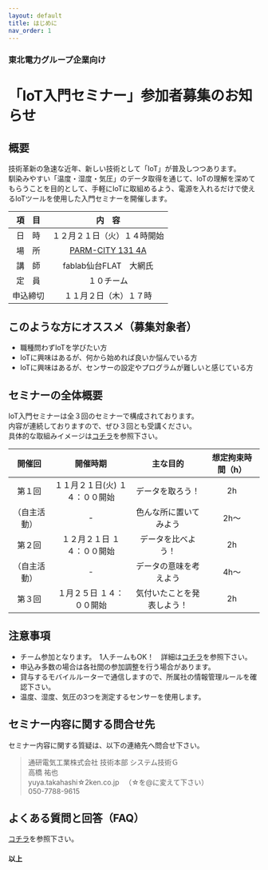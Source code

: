 ```yaml
---
layout: default
title: はじめに
nav_order: 1
---
```


### 東北電力グループ企業向け
# 「IoT入門セミナー」参加者募集のお知らせ

## 概要
技術革新の急速な近年、新しい技術として「IoT」が普及しつつあります。  
馴染みやすい「温度・湿度・気圧」のデータ取得を通じて、IoTの理解を深めてもらうことを目的として、手軽にIoTに取組めるよう、電源を入れるだけで使えるIoTツールを使用した入門セミナーを開催します。

| 項　目 | 内　容 |
| :------------: | :------------: |
| 日　時  | １２月２１日（火）１４時開始 |
| 場　所 | [PARM-CITY 131 4A](https://www.tsuchiya-estate.com/catalog/4g) |
| 講　師 | fablab仙台FLAT　大網氏 |
| 定　員 | １０チーム |
| 申込締切 | １１月２日（木）１７時  |



## このような方にオススメ（募集対象者）
- 職種問わずIoTを学びたい方
- IoTに興味はあるが、何から始めれば良いか悩んでいる方
- IoTに興味はあるが、センサーの設定やプログラムが難しいと感じている方

## セミナーの全体概要
IoT入門セミナーは全３回のセミナーで構成されております。  
内容が連続しておりますので、ぜひ３回とも受講ください。  
具体的な取組みイメージは[コチラ](https://fablabsendai.github.io/iotws2023/01-timeline.html "コチラ")を参照下さい。  

| 開催回 | 開催時期 | 主な目的 | 想定拘束時間（h） |
| :------------: | :------------: | :------------: | :------------: |
| 第１回 | １１月２１日(火) １４：００開始 | データを取ろう！ | 2h |
| （自主活動） | - | 色んな所に置いてみよう | 2h～ |
| 第２回 | １２月２１日 １４：００開始 | データを比べよう！ | 2h |
| （自主活動） | - | データの意味を考えよう | 4h～ |
| 第３回 | １月２５日 １４：００開始 | 気付いたことを発表しよう！ | 2h |


## 注意事項
- チーム参加となります。　1人チームもOK！　詳細は[コチラ](https://fablabsendai.github.io/iotws2023/02-join-as-team.html "コチラ")を参照下さい。
- 申込み多数の場合は各社間の参加調整を行う場合があります。
- 貸与するモバイルルーターで通信しますので、所属社の情報管理ルールを確認下さい。
- 温度、湿度、気圧の3つを測定するセンサーを使用します。


## セミナー内容に関する問合せ先
セミナー内容に関する質疑は、以下の連絡先へ問合せ下さい。  

> 通研電気工業株式会社 技術本部 システム技術Ｇ <br>
> 高橋 祐也 <br>
> yuya.takahashi☆2ken.co.jp 　（☆を@に変えて下さい）<br>
> 050-7788-9615


## よくある質問と回答（FAQ）
[コチラ](https://fablabsendai.github.io/iotws2023/06-faq.html "コチラ")を参照下さい。

#### 以上
